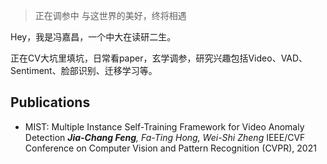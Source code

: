 > 正在调参中
> 与这世界的美好，终将相遇

Hey，我是冯嘉昌，一个中大在读研二生。

正在CV大坑里填坑，日常看paper，玄学调参，研究兴趣包括Video、VAD、Sentiment、脸部识别、迁移学习等。

## Publications
- MIST: Multiple Instance Self-Training Framework for Video Anomaly Detection
  _**Jia-Chang Feng**, Fa-Ting Hong, Wei-Shi Zheng_
  IEEE/CVF Conference on Computer Vision and Pattern Recognition (CVPR), 2021


